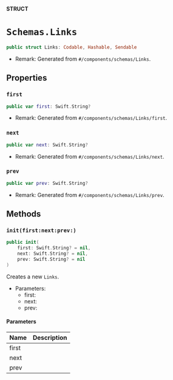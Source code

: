 **STRUCT**

# `Schemas.Links`

```swift
public struct Links: Codable, Hashable, Sendable
```

- Remark: Generated from `#/components/schemas/Links`.

## Properties
### `first`

```swift
public var first: Swift.String?
```

- Remark: Generated from `#/components/schemas/Links/first`.

### `next`

```swift
public var next: Swift.String?
```

- Remark: Generated from `#/components/schemas/Links/next`.

### `prev`

```swift
public var prev: Swift.String?
```

- Remark: Generated from `#/components/schemas/Links/prev`.

## Methods
### `init(first:next:prev:)`

```swift
public init(
    first: Swift.String? = nil,
    next: Swift.String? = nil,
    prev: Swift.String? = nil
)
```

Creates a new `Links`.

- Parameters:
  - first:
  - next:
  - prev:

#### Parameters

| Name | Description |
| ---- | ----------- |
| first |  |
| next |  |
| prev |  |